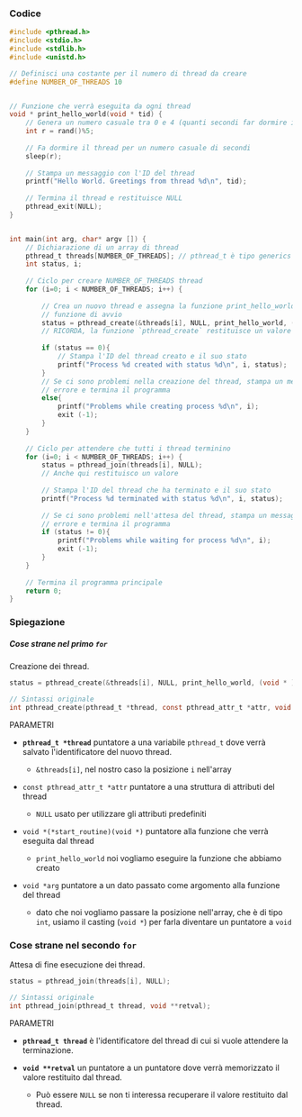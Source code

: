 ### Codice
```c
#include <pthread.h> 
#include <stdio.h> 
#include <stdlib.h>
#include <unistd.h>

// Definisci una costante per il numero di thread da creare
#define NUMBER_OF_THREADS 10


// Funzione che verrà eseguita da ogni thread
void * print_hello_world(void * tid) {
	// Genera un numero casuale tra 0 e 4 (quanti secondi far dormire il thread)
	int r = rand()%5; 
	
	// Fa dormire il thread per un numero casuale di secondi 
	sleep(r);
	
	// Stampa un messaggio con l'ID del thread
	printf("Hello World. Greetings from thread %d\n", tid);
	
	// Termina il thread e restituisce NULL
	pthread_exit(NULL); 
}


int main(int arg, char* argv []) {
	// Dichiarazione di un array di thread
	pthread_t threads[NUMBER_OF_THREADS]; // pthread_t è tipo generics
	int status, i;
	
	// Ciclo per creare NUMBER_OF_THREADS thread
	for (i=0; i < NUMBER_OF_THREADS; i++) {
		
		// Crea un nuovo thread e assegna la funzione print_hello_world come 
        // funzione di avvio
		status = pthread_create(&threads[i], NULL, print_hello_world, (void * ) i);
		// RICORDA, la funzione `pthread_create` restituisce un valore
		
		if (status == 0){
			// Stampa l'ID del thread creato e il suo stato
			printf("Process %d created with status %d\n", i, status);
		}
		// Se ci sono problemi nella creazione del thread, stampa un messaggio di 
        // errore e termina il programma
		else{
			printf("Problems while creating process %d\n", i);			
			exit (-1);
		}
	}
	
	// Ciclo per attendere che tutti i thread terminino
	for (i=0; i < NUMBER_OF_THREADS; i++) {
		status = pthread_join(threads[i], NULL);
		// Anche qui restituisco un valore
		
		// Stampa l'ID del thread che ha terminato e il suo stato
		printf("Process %d terminated with status %d\n", i, status);
		
		// Se ci sono problemi nell'attesa del thread, stampa un messaggio di 
        // errore e termina il programma
		if (status != 0){
			printf("Problems while waiting for process %d\n", i);			
			exit (-1);
		}
	}
	
	// Termina il programma principale
	return 0; 
}
```


### Spiegazione
##### Cose strane nel primo `for`
Creazione dei thread.
```c
status = pthread_create(&threads[i], NULL, print_hello_world, (void * ) i);

// Sintassi originale
int pthread_create(pthread_t *thread, const pthread_attr_t *attr, void *(*start_routine)(void *), void *arg);
```
PARAMETRI
- **`pthread_t *thread`** puntatore a una variabile `pthread_t` dove verrà salvato l'identificatore del nuovo thread.
	- `&threads[i]`, nel nostro caso la posizione `i` nell'array
	
- `const pthread_attr_t *attr` puntatore a una struttura di attributi del thread
	- `NULL` usato per utilizzare gli attributi predefiniti
	
- `void *(*start_routine)(void *)` puntatore alla funzione che verrà eseguita dal thread
	- `print_hello_world` noi vogliamo eseguire la funzione che abbiamo creato
	
- `void *arg` puntatore a un dato passato come argomento alla funzione del thread
	- dato che noi vogliamo passare la posizione nell'array, che è di tipo `int`, usiamo il casting (`void *`) per farla diventare un puntatore a `void`


### Cose strane nel secondo `for`
Attesa di fine esecuzione dei thread.
```c
status = pthread_join(threads[i], NULL);

// Sintassi originale
int pthread_join(pthread_t thread, void **retval);
```
PARAMETRI
- **`pthread_t thread`** è l'identificatore del thread di cui si vuole attendere la terminazione.
	
- **`void **retval`** un puntatore a un puntatore dove verrà memorizzato il valore restituito dal thread.
	- Può essere `NULL` se non ti interessa recuperare il valore restituito dal thread.